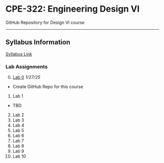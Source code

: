# CPE-322: Engineering Design VI
GitHub Repository for Design VI course

---
## Syllabus Information
[Syllabus Link](https://sit.instructure.com/courses/77142)

### Lab Assignments
0. [Lab 0](https://github.com/rayringston/CPE-322/edit/main/README.md) *1/27/25*
  - Create GitHub Repo for this course
1. Lab 1
  - TBD
2. Lab 2
3. Lab 3
4. Lab 4
5. Lab 5
6. Lab 6
7. Lab 7
8. Lab 8
9. Lab 9
10. Lab 10
